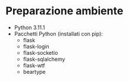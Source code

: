 # Preparazione ambiente

- Python 3.11.1
- Pacchetti Python (installati con pip):
  - flask
  - flask-login
  - flask-socketio
  - flask-sqlalchemy
  - flask-wtf
  - beartype
